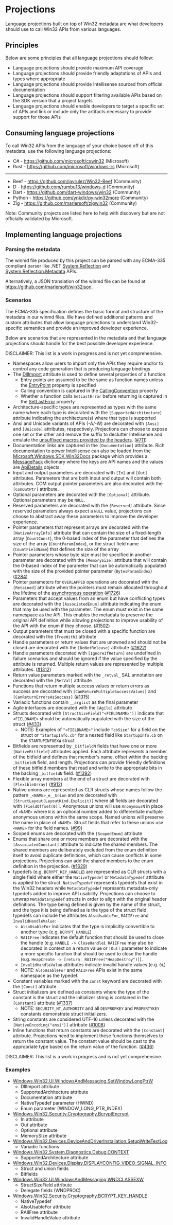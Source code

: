 # Projections

Language projections built on top of Win32 metadata are what developers should use to call Win32 APIs from various languages.

## Principles

Below are some principles that all language projections should follow:

* Language projections should provide maximum API coverage
* Language projections should provide friendly adaptations of APIs and types where appropriate
* Language projections should provide Intellisense sourced from official documentation
* Language projections should support filtering available APIs based on the SDK version that a project targets
* Language projections should enable developers to target a specific set of APIs and link or include only the artifacts necessary to provide support for those APIs

## Consuming language projections

To call Win32 APIs from the language of your choice based off of this metadata, use the following language projections:

* C# - https://github.com/microsoft/cswin32 (Microsoft)
* Rust - https://github.com/microsoft/windows-rs (Microsoft)
---
* Beef - https://github.com/jayrulez/Win32-Beef (Community)
* D - https://github.com/rumbu13/windows-d (Community)
* Dart - https://github.com/dart-windows/win32 (Community)
* Python - https://github.com/ynkdir/py-win32more (Community)
* Zig - https://github.com/marlersoft/zigwin32 (Community)

Note: Community projects are listed here to help with discovery but are not officially validated by Microsoft.

## Implementing language projections

### Parsing the metadata

The winmd file produced by this project can be parsed with any ECMA-335 compliant parser like .NET [System.Reflection](https://docs.microsoft.com/dotnet/api/system.reflection?view=net-5.0) and [System.Reflection.Metadata](https://docs.microsoft.com/dotnet/api/system.reflection.metadata?view=net-5.0) APIs.

Alternatively, a JSON translation of the winmd file can be found at https://github.com/marlersoft/win32json.

### Scenarios

The ECMA-335 specification defines the basic format and structure of the metadata in our winmd files. We have defined additional patterns and custom attributes that allow language projections to understand Win32-specific semantics and provide an improved developer experience.

Below are scenarios that are represented in the metadata and that language projections should handle for the best possible developer experience.

DISCLAIMER: This list is a work in progress and is not yet comprehensive.

* Namespaces allow users to import only the APIs they require and/or to control any code generation that is producing language bindings
* The [DllImport](https://learn.microsoft.com/dotnet/api/system.runtime.interopservices.dllimportattribute) attribute is used to define several properties of a function:
  * Entry points are assumed to be the same as function names unless the [EntryPoint](https://learn.microsoft.com/dotnet/api/system.runtime.interopservices.dllimportattribute.entrypoint) property is specified
  * Calling convention is captured in the [CallingConvention](https://learn.microsoft.com/dotnet/api/system.runtime.interopservices.dllimportattribute.callingconvention) property
  * Whether a function calls `SetLastError` before returning is captured in the [SetLastError](https://learn.microsoft.com/dotnet/api/system.runtime.interopservices.dllimportattribute.setlasterror) property
* Architecture-specific types are represented as types with the same name where each type is decorated with the `[SupportedArchitecture]` attribute indicating the architecture(s) where that type is supported
* Ansi and Unicode variants of APIs (-A/-W) are decorated with `[Ansi]` and `[Unicode]` attributes, respectively. Projections can choose to expose one set or the other and remove the suffix to declutter Intellisense and emulate the [unsuffixed macros provided by the headers](https://github.com/microsoft/win32metadata/blob/3608e3fff8cfecfef728bcf1811cdea9f1e86a46/generation/WinSDK/RecompiledIdlHeaders/um/synchapi.h#L446-L451). ([#711](https://github.com/microsoft/win32metadata/issues/711))
* Documentation links are captured in the `[Documentation]` attribute. Rich documentation to power Intellisense can also be loaded from the [Microsoft.Windows.SDK.Win32Docs](https://www.nuget.org/packages/Microsoft.Windows.SDK.Win32Docs/) package which provides a [MessagePack](https://msgpack.org/) dictionary where the keys are API names and the values are [ApiDetails](../apidocs/Microsoft.Windows.SDK.Win32Docs/ApiDetails.cs) objects.
* Input and output parameters are decorated with `[In]` and `[Out]` attributes. Parameters that are both input and output will contain both attributes. COM output pointer parameters are also decorated with the `[ComOutPtr]` attribute.
* Optional parameters are decorated with the `[Optional]` attribute. Optional parameters may be `NULL`.
* Reserved parameters are decorated with the `[Reserved]` attribute. Since reserved parameters always expect a `NULL` value, projections can choose to abstract away these parameters to improve the developer experience.
* Pointer parameters that represent arrays are decorated with the `[NativeArrayInfo]` attribute that can contain the size of a fixed-length array (`CountConst`), the 0-based index of the parameter that defines the size of the array (`CountParamIndex`), or the struct field name (`CountFieldName`) that defines the size of the array
* Pointer parameters whose byte size must be specified in another parameter are decorated with the `[MemorySize]` attribute that will contain the 0-based index of the parameter that can be automatically populated with the size of the provided pointer parameter (`BytesParamIndex`) ([#284](https://github.com/microsoft/win32metadata/issues/284))
* Pointer parameters for `OVERLAPPED` operations are decorated with the `[Retained]` attribute when the pointers must remain allocated throughout the lifetime of the [asynchronous operation](https://learn.microsoft.com/windows/win32/fileio/synchronous-and-asynchronous-i-o) ([#1726](https://github.com/microsoft/win32metadata/issues/1726))
* Parameters that accept values from an enum but have conflicting types are decorated with the `[AssociatedEnum]` attribute indicating the enum that may be used with the parameter. The enum must exist in the same namespace as the API. This enables the metadata to preserve the original API definition while allowing projections to improve usability of the API with the enum if they choose. ([#1502](https://github.com/microsoft/win32metadata/issues/1502))
* Output parameters that must be closed with a specific function are decorated with the `[FreeWith]` attribute
* Handle parameters or return values that are unowned and should not be closed are decorated with the `[DoNotRelease]` attribute ([#1622](https://github.com/microsoft/win32metadata/issues/1622))
* Handle parameters decorated with `[IgnoreIfReturn]` are undefined in failure scenarios and should be ignored if the value specified by the attribute is returned. Multiple return values are represented by multiple attributes. ([#1312](https://github.com/microsoft/win32metadata/issues/1312))
* Return value parameters marked with the `_retval_` SAL annotation are decorated with the `[RetVal]` attribute
* Functions that return multiple success values or return errors as success are decorated with `[CanReturnMultipleSuccessValues]` and `[CanReturnErrorsAsSuccess]` ([#1315](https://github.com/microsoft/win32metadata/issues/1315))
* Variadic functions contain `__arglist` as the final parameter
* Agile interfaces are decorated with the `[Agile]` attribute
* Structs decorated with `[StructSizeField("<FIELDNAME>")]` indicate that `<FIELDNAME>` should be automatically populated with the size of the struct ([#433](https://github.com/microsoft/win32metadata/issues/433))
  * NOTE: Examples of `"<FIELDNAME>"` include `"cbSize"` for a field on the struct or `"StartupInfo.cb"` for a nested field like `StartupInfo.cb` on the `STARTUPINFOEXW` struct
* Bitfields are represented by `_bitfieldN` fields that have one or more `[NativeBitfield]` attributes applied. Each attribute represents a member of the bitfield and defines that member's name, offset within the backing `_bitfieldN` field, and length. Projections can provide friendly definitions of these bitfield members that read and write to the appropriate bits in the backing `_bitfieldN` field. ([#1392](https://github.com/microsoft/win32metadata/issues/1392))
* Flexible array members at the end of a struct are decorated with `[FlexibleArray]` ([#912](https://github.com/microsoft/win32metadata/issues/912))
* Native unions are represented as CLR structs whose names follow the pattern `_<NAME>_e__Union` and are decorated with `[StructLayout(LayoutKind.Explicit)]` where all fields are decorated with `[FieldOffset(0)]`. Anonymous unions will use `AnonymousN` in place of `<NAME>` where `N` is an optional number added to differentiate multiple anonymous unions within the same scope. Named unions will preserve the name in place of `<NAME>`. Struct fields that refer to these unions use `<NAME>` for the field names. ([#99](https://github.com/microsoft/win32metadata/issues/99))
* Scoped enums are decorated with the `[ScopedEnum]` attribute
* Enums that share one or more members are decorated with the `[AssociatedConstant]` attribute to indicate the shared members. The shared members are deliberately excluded from the enum definition itself to avoid duplicate definitions, which can cause conflicts in some projections. Projections can add the shared members to the enum definition in the projection. ([#1629](https://github.com/microsoft/win32metadata/issues/1629))
* typedefs (e.g. `BCRYPT_KEY_HANDLE`) are represented as CLR structs with a single field where either the `NativeTypedef` or `MetadataTypedef` attribute is applied to the struct. `NativeTypedef` represents typedefs that exist in the Win32 headers while `MetadataTypedef` represents metadata-only typedefs added to improve API usability. Projections can choose to unwrap `MetadataTypedef` structs in order to align with the original header definitions. The type being defined is given by the name of the struct, and the type it is being defined as is the type of the struct field. typedefs can include the attributes `AlsoUsableFor`, `RAIIFree` and `InvalidHandleValue`:
  * `AlsoUsableFor` indicates that the type is implicitly convertible to another type (e.g. `BCRYPT_HANDLE`)
  * `RAIIFree` indicates the default function that should be used to close the handle (e.g. `HANDLE -> CloseHandle`). `RAIIFree` may also be decorated in context on a return value or `[Out]` parameter to indicate a more specific function that should be used to close the handle (e.g. `HeapCreate -> [return: RAIIFree("HeapDestroy")]`).
  * `InvalidHandleValue` attributes indicate invalid handle values (e.g. `0L`)
  * NOTE: `AlsoUsableFor` and `RAIIFree` APIs exist in the same namespace as the typedef.
* Constant variables marked with the `const` keyword are decorated with the `[Const]` attribute
* Struct initializers are defined as constants where the type of the constant is the struct and the initializer string is contained in the `[Constant]` attribute ([#1337](https://github.com/microsoft/win32metadata/issues/1337))
  * NOTE: `SECURITY_NT_AUTHORITY` and all `DEVPROPKEY` and `PROPERTYKEY` constants demonstrate struct initializers.
* String constants are considered UTF-16 unless decorated with the `[NativeEncoding("ansi")]` attribute ([#1008](https://github.com/microsoft/win32metadata/issues/1008))
* Inline functions that return constants are decorated with the `[Constant]` attribute. Projections need to implement these functions themselves to return the constant value. The constant value should be cast to the appropriate type based on the return value of the function. ([#436](https://github.com/microsoft/win32metadata/issues/436))

DISCLAIMER: This list is a work in progress and is not yet comprehensive.

### Examples

* [Windows.Win32.UI.WindowsAndMessaging.SetWindowLongPtrW](https://learn.microsoft.com/windows/win32/api/winuser/nf-winuser-setwindowlongptrw)
  * DllImport attribute
  * SupportedArchitecture attribute
  * Documentation attribute
  * NativeTypedef parameter (HWND)
  * Enum parameter (WINDOW_LONG_PTR_INDEX)
* [Windows.Win32.Security.Cryptography.BcryptEncrypt](https://learn.microsoft.com/windows/win32/api/bcrypt/nf-bcrypt-bcryptencrypt)
  * In attribute
  * Out attribute
  * Optional attribute
  * MemorySize attribute
* [Windows.Win32.Devices.DeviceAndDriverInstallation.SetupWriteTextLog](https://learn.microsoft.com/windows/win32/api/setupapi/nf-setupapi-setupwritetextlog)
  * Variadic functions
* [Windows.Win32.System.Diagnostics.Debug.CONTEXT](https://learn.microsoft.com/windows/win32/api/winnt/ns-winnt-context)
  * SupportedArchitecture attribute
* [Windows.Win32.Devices.Display.DISPLAYCONFIG_VIDEO_SIGNAL_INFO](https://docs.microsoft.com/windows/win32/api/wingdi/ns-wingdi-displayconfig_video_signal_info)
  * Struct and union fields
  * Bitfields
* [Windows.Win32.UI.WindowsAndMessaging.WNDCLASSEXW](https://learn.microsoft.com/windows/win32/api/winuser/ns-winuser-wndclassexw)
  * StructSizeField attribute
  * Delegate fields (WNDPROC)
* [Windows.Win32.Security.Cryptography.BCRYPT_KEY_HANDLE](https://learn.microsoft.com/windows/win32/api/bcrypt/nf-bcrypt-bcryptimportkey)
  * NativeTypedef
  * AlsoUsableFor attribute
  * RAIIFree attribute
  * InvalidHandleValue attribute
